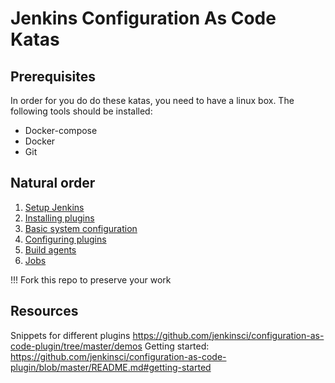 # Jenkins Configuration As Code Katas

## Prerequisites

In order for you do do these katas, you need to have a linux box.
The following tools should be installed:

* Docker-compose
* Docker
* Git

## Natural order

1. [Setup Jenkins](setup-jenkins/README.md)
1. [Installing plugins](installing-plugins/README.md)
1. [Basic system configuration](basic-system-config/README.md)
1. [Configuring plugins](configuring-plugins/README.md)
1. [Build agents](build-agents/README.md)
1. [Jobs](jobs/README.md)

!!! Fork this repo to preserve your work

## Resources

Snippets for different plugins https://github.com/jenkinsci/configuration-as-code-plugin/tree/master/demos
Getting started: https://github.com/jenkinsci/configuration-as-code-plugin/blob/master/README.md#getting-started
